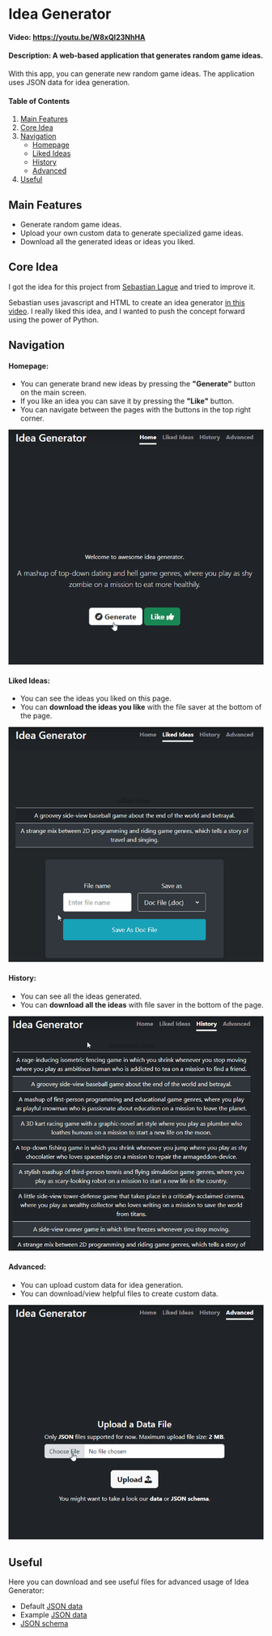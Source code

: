 ﻿# Idea Generator

#### Video: https://youtu.be/W8xQl23NhHA

#### Description: A web-based application that generates random game ideas.

With this app, you can generate new random game ideas. The application uses JSON data for idea generation.

#### Table of Contents

 1. [Main Features](#main-features)
 2. [Core Idea](#core-idea)
 3. [Navigation](#navigation)
     - [Homepage](#homepage)
     - [Liked Ideas](#liked-ideas)
     - [History](#history)
     - [Advanced](#advanced)
 4. [Useful](#useful)

## Main Features

 - Generate random game ideas.
 - Upload your own custom data to generate specialized game ideas.
 - Download all the generated ideas or ideas you liked.

## Core Idea

I got the idea for this project from [Sebastian Lague](https://www.youtube.com/c/SebastianLague) and tried to improve it.

Sebastian uses javascript and HTML to create an idea generator [in this video](https://www.youtube.com/watch?v=--GB9qyZJqg&ab_channel=SebastianLague). I really liked this idea, and I wanted to push the concept forward using the power of Python.


## Navigation

#### Homepage:

 - You can generate brand new ideas by pressing the **"Generate"** button on the main screen.
 - If you like an idea you can save it by pressing the **"Like"** button.
 - You can navigate between the pages with the buttons in the top right corner.

 ![](assets/images/ideagenerator-home.gif)

#### Liked Ideas:

 - You can see the ideas you liked on this page.
 - You can **download the ideas you like** with the file saver at the bottom of the page.

  ![](assets/images/ideagenerator-liked-ideas.gif)

#### History:

 - You can see all the ideas generated.
 - You can **download all the ideas** with file saver in the bottom of the page.

  ![](assets/images/ideagenerator-history.gif)

#### Advanced:

 -  You can upload custom data for idea generation.
 -  You can download/view helpful files to create custom data.

   ![](assets/images/ideagenerator-advanced.gif)


## Useful

Here you can download and see useful files for advanced usage of Idea Generator:

 - Default [JSON data](assets/docs/data.json)
 - Example [JSON data](assets/docs/example_data.json)
 - [JSON schema](assets/docs/data.schema.json)